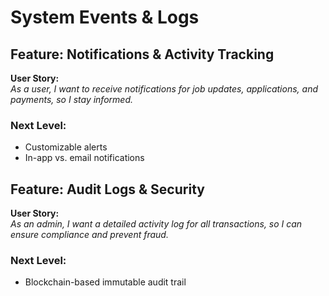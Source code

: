 # System Events & Logs

## Feature: Notifications & Activity Tracking
**User Story:**  
_As a user, I want to receive notifications for job updates, applications, and payments, so I stay informed._

### Next Level:
- Customizable alerts
- In-app vs. email notifications

## Feature: Audit Logs & Security
**User Story:**  
_As an admin, I want a detailed activity log for all transactions, so I can ensure compliance and prevent fraud._

### Next Level:
- Blockchain-based immutable audit trail

